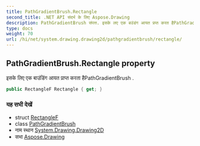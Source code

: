 ```yaml
---
title: PathGradientBrush.Rectangle
second_title: .NET API संदर्भ के लिए Aspose.Drawing
description: PathGradientBrush संपत्त. इसके लए एक बउंडंग आयत प्रप्त करत हैPathGradientBrush .
type: docs
weight: 70
url: /hi/net/system.drawing.drawing2d/pathgradientbrush/rectangle/
---
```

## PathGradientBrush.Rectangle property

इसके लिए एक बाउंडिंग आयत प्राप्त करता हैPathGradientBrush .

```csharp
public RectangleF Rectangle { get; }
```

### यह सभी देखें

* struct [RectangleF](../../../system.drawing/rectanglef/)
* class [PathGradientBrush](../)
* नाम स्थान [System.Drawing.Drawing2D](../../pathgradientbrush/)
* सभा [Aspose.Drawing](../../../)


